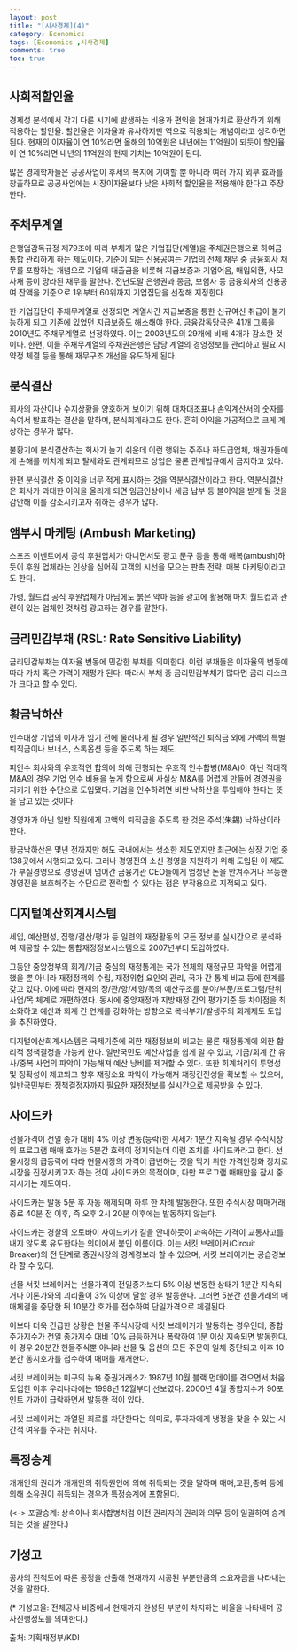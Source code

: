 ```yaml
---
layout: post
title: "[시사경제](4)"
category: Economics
tags: [Economics ,시사경제]
comments: true
toc: true
---
```

## 사회적할인율

경제성 분석에서 각기 다른 시기에 발생하는 비용과 편익을 현재가치로 환산하기 위해 적용하는 할인율. 할인율은 이자율과 유사하지만 역으로 적용되는 개념이라고 생각하면 된다. 현재의 이자율이 연 10%라면 올해의 10억원은 내년에는 11억원이 되듯이 할인율이 연 10%라면 내년의 11억원의 현재 가치는 10억원이 된다.

많은 경제학자들은 공공사업이 후세의 복지에 기여할 뿐 아니라 여러 가지 외부 효과를 창출하므로 공공사업에는 시장이자율보다 낮은 사회적 할인율을 적용해야 한다고 주장한다.

## 주채무계열

은행업감독규정 제79조에 따라 부채가 많은 기업집단(계열)을 주채권은행으로 하여금 통합 관리하게 하는 제도이다. 기준이 되는 신용공여는 기업의 전체 채무 중 금융회사 채무를 포함하는 개념으로 기업의 대출금을 비롯해 지급보증과 기업어음, 매입외환, 사모사채 등이 망라된 채무를 말한다. 전년도말 은행권과 종금, 보험사 등 금융회사의 신용공여 잔액을 기준으로 1위부터 60위까지 기업집단을 선정해 지정한다.

한 기업집단이 주채무계열로 선정되면 계열사간 지급보증을 통한 신규여신 취급이 불가능하게 되고 기존에 있었던 지급보증도 해소해야 한다. 금융감독당국은 41개 그룹을 2010년도 주채무계열로 선정하였다. 이는 2003년도의 29개에 비해 4개가 감소한 것이다. 한편, 이들 주채무계열의 주채권은행은 담당 계열의 경영정보를 관리하고 필요 시 약정 체결 등을 통해 재무구조 개선을 유도하게 된다.

## 분식결산

회사의 자산이나 수지상황을 양호하게 보이기 위해 대차대조표나 손익계산서의 숫자를 속여서 발표하는 결산을 말하며, 분식회계라고도 한다. 흔히 이익을 가공적으로 크게 계상하는 경우가 많다.

불황기에 분식결산하는 회사가 늘기 쉬운데 이런 행위는 주주나 하도급업체, 채권자들에게 손해를 끼치게 되고 탈세와도 관계되므로 상업은 물론 관계법규에서 금지하고 있다. 

한편 분식결산 중 이익을 너무 적게 표시하는 것을 역분식결산이라고 한다. 역분식결산은 회사가 과대한 이익을 올리게 되면 임금인상이나 세금 납부 등 불이익을 받게 될 것을 감안해 이를 감소시키고자 취하는 경우가 많다.

## 앰부시 마케팅 (Ambush Marketing)

스포츠 이벤트에서 공식 후원업체가 아니면서도 광고 문구 등을 통해 매복(ambush)하듯이 후원 업체라는 인상을 심어줘 고객의 시선을 모으는 판촉 전략. 매복 마케팅이라고도 한다.

가령, 월드컵 공식 후원업체가 아님에도 붉은 악마 등을 광고에 활용해 마치 월드컵과 관련이 있는 업체인 것처럼 광고하는 경우를 말한다.

## 금리민감부채 (RSL: Rate Sensitive Liability)

금리민감부채는 이자율 변동에 민감한 부채를 의미한다. 이런 부채들은 이자율의 변동에 따라 가치 혹은 가격이 재평가 된다. 따라서 부채 중 금리민감부채가 많다면 금리 리스크가 크다고 할 수 있다.

## 황금낙하산

인수대상 기업의 이사가 임기 전에 물러나게 될 경우 일반적인 퇴직금 외에 거액의 특별 퇴직금이나 보너스, 스톡옵션 등을 주도록 하는 제도.

피인수 회사와의 우호적인 합의에 의해 진행되는 우호적 인수합병(M&A)이 아닌 적대적 M&A의 경우 기업 인수 비용을 높게 함으로써 사실상 M&A를 어렵게 만들어 경영권을 지키기 위한 수단으로 도입됐다. 기업을 인수하려면 비싼 낙하산을 투입해야 한다는 뜻을 담고 있는 것이다. 

경영자가 아닌 일반 직원에게 고액의 퇴직금을 주도록 한 것은 주석(朱錫) 낙하산이라 한다.

황금낙하산은 몇년 전까지만 해도 국내에서는 생소한 제도였지만 최근에는 상장 기업 중 138곳에서 시행되고 있다. 그러나 경영진의 소신 경영을 지원하기 위해 도입된 이 제도가 부실경영으로 경영권이 넘어간 금융기관 CEO들에게 엄청난 돈을 안겨주거나 무능한 경영진을 보호해주는 수단으로 전락할 수 있다는 점은 부작용으로 지적되고 있다.

## 디지털예산회계시스템

세입, 예산편성, 집행/결산/평가 등 일련의 재정활동의 모든 정보를 실시간으로 분석하여 제공할 수 있는 통합재정정보시스템으로 2007년부터 도입하였다.

그동안 중앙정부의 회계/기금 중심의 재정통계는 국가 전체의 재정규모 파악을 어렵게 했을 뿐 아니라 재정정책의 수립, 재정위험 요인의 관리, 국가 간 통계 비교 등에 한계를 갖고 있다. 이에 따라 현재의 장/관/항/세항/목의 예산구조를 분야/부문/프로그램/단위사업/목 체계로 개편하였다. 동시에 중앙재정과 지방재정 간의 평가기준 등 차이점을 최소화하고 예산과 회계 간 연계를 강화하는 방향으로 복식부기/발생주의 회계제도 도입을 추진하였다.

디지털예산회계시스템은 국제기준에 의한 재정정보의 비교는 물론 재정통계에 의한 합리적 정책결정을 가능케 한다. 일반국민도 예산사업을 쉽게 알 수 있고, 기금/회계 간 유사/중복 사업의 파악이 가능해져 예산 낭비를 제거할 수 있다. 또한 회계처리의 투명성 및 정확성이 제고되고 향후 재정소요 파악이 가능해져 재정건전성을 확보할 수 있으며, 일반국민부터 정책결정자까지 필요한 재정정보를 실시간으로 제공받을 수 있다.

## 사이드카

선물가격이 전일 종가 대비 4% 이상 변동(등락)한 시세가 1분간 지속될 경우 주식시장의 프로그램 매매 호가는 5분간 효력이 정지되는데 이런 조치를 사이드카라고 한다. 선물시장의 급등락에 따라 현물시장의 가격이 급변하는 것을 막기 위한 가격안정화 장치로 시장을 진정시키고자 하는 것이 사이드카의 목적이며, 다만 프로그램 매매만을 잠시 중지시키는 제도이다. 

사이드카는 발동 5분 후 자동 해제되며 하루 한 차례 발동한다. 또한 주식시장 매매거래 종료 40분 전 이후, 즉 오후 2시 20분 이후에는 발동하지 않는다.

사이드카는 경찰의 오토바이 사이드카가 길을 안내하듯이 과속하는 가격이 교통사고를 내지 않도록 유도한다는 의미에서 붙인 이름이다. 이는 서킷 브레이커(Circuit Breaker)의 전 단계로 증권시장의 경계경보라 할 수 있으며, 서킷 브레이커는 공습경보라 할 수 있다. 

선물 서킷 브레이커는 선물가격이 전일종가보다 5% 이상 변동한 상태가 1분간 지속되거나 이론가와의 괴리율이 3% 이상에 달할 경우 발동한다. 그러면 5분간 선물거래의 매매체결을 중단한 뒤 10분간 호가를 접수하여 단일가격으로 체결된다.

이보다 더욱 긴급한 상황은 현물 주식시장에 서킷 브레이커가 발동하는 경우인데, 종합주가지수가 전일 종가지수 대비 10% 급등하거나 폭락하여 1분 이상 지속되면 발동한다. 이 경우 20분간 현물주식뿐 아니라 선물 및 옵션의 모든 주문이 일체 중단되고 이후 10분간 동시호가를 접수하여 매매를 재개한다.

서킷 브레이커는 미구의 뉴욕 증권거래소가 1987년 10월 블랙 먼데이를 겪으면서 처음 도입한 이후 우리나라에는 1998년 12월부터 선보였다. 2000년 4월 종합지수가 90포인트 가까이 급락하면서 발동한 적이 있다.

서킷 브레이커는 과열된 회로를 차단한다는 의미로, 투자자에게 냉정을 찾을 수 있는 시간적 여유를 주자는 취지다.

## 특정승계

개개인의 권리가 개개인의 취득원인에 의해 취득되는 것을 말하며 매매,교환,증여 등에 의해 소유권이 취득되는 경우가 특정승계에 포함된다.

(<-> 포괄승계: 상속이나 회사합병처럼 이전 권리자의 권리와 의무 등이 일괄하여 승계되는 것을 말한다.)

## 기성고

공사의 진척도에 따른 공정을 산출해 현재까지 시공된 부분만큼의 소요자금을 나타내는 것을 말한다.

(* 기성고율: 전체공사 비중에서 현재까지 완성된 부분이 차지하는 비율을 나타내며 공사진행정도를 의미한다.)

출처: 기획재정부/KDI